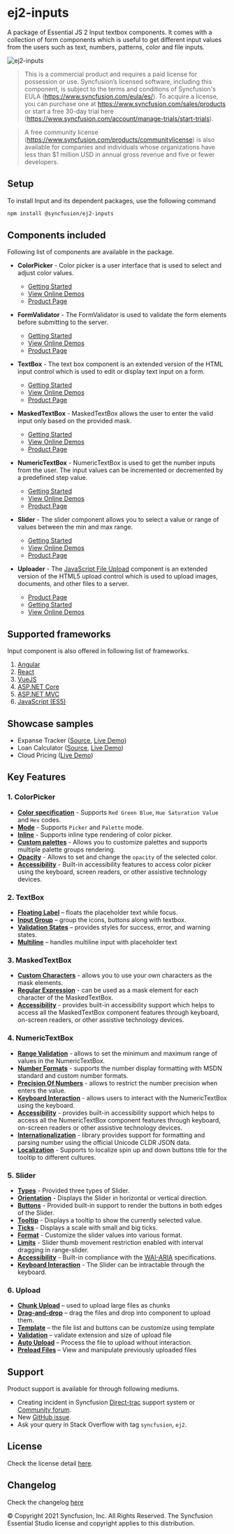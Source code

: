 # ej2-inputs

A package of Essential JS 2 Input textbox components. It comes with a collection of form components which is useful to get different input values from the users such as text, numbers, patterns, color and file inputs.

![ej2-inputs](https://ej2.syncfusion.com/products/images/input/readme.gif)

> This is a commercial product and requires a paid license for possession or use. Syncfusion’s licensed software, including this component, is subject to the terms and conditions of Syncfusion's EULA (https://www.syncfusion.com/eula/es/). To acquire a license, you can purchase one at https://www.syncfusion.com/sales/products or start a free 30-day trial here (https://www.syncfusion.com/account/manage-trials/start-trials).

> A free community license (https://www.syncfusion.com/products/communitylicense) is also available for companies and individuals whose organizations have less than $1 million USD in annual gross revenue and five or fewer developers.

## Setup

To install Input and its dependent packages, use the following command

```sh
npm install @syncfusion/ej2-inputs
```

## Components included

Following list of components are available in the package.

* **ColorPicker** - Color picker is a user interface that is used to select and adjust color values.
  * [Getting Started](https://ej2.syncfusion.com/documentation/color-picker/getting-started?lang=typescript&utm_source=npm&utm_campaign=color-picker)
  * [View Online Demos](https://ej2.syncfusion.com/demos/?utm_source=npm&utm_campaign=color-picker#/material/color-picker/default.html)
  * [Product Page](https://www.syncfusion.com/javascript-ui-controls/color-picker)

* **FormValidator** - The FormValidator is used to validate the form elements before submitting to the server.
  * [Getting Started](https://ej2.syncfusion.com/documentation/form-validator?lang=typescript&utm_source=npm&utm_campaign=formvalidator)
  * [View Online Demos](https://ej2.syncfusion.com/demos/?utm_source=npm&utm_campaign=formvalidator#/material/form-validator/default.html)
  * [Product Page](https://www.syncfusion.com/javascript-ui-controls/form-validator/?utm_source=npm&utm_campaign=form-validator)

* **TextBox** - The text box component is an extended version of the HTML input control which is used to edit or display text input on a form.
  * [Getting Started](https://ej2.syncfusion.com/documentation/textbox/getting-started?lang=typescript&utm_source=npm&utm_campaign=textbox)
  * [View Online Demos](https://ej2.syncfusion.com/demos/?utm_source=npm&utm_campaign=textbox#/material/textbox/default.html)
  * [Product Page](https://www.syncfusion.com/javascript-ui-controls/text-box/?utm_source=npm&utm_campaign=text-box)

* **MaskedTextBox** - MaskedTextBox allows the user to enter the valid input only based on the provided mask.
  * [Getting Started](https://ej2.syncfusion.com/documentation/maskedtextbox/getting-started?lang=typescript&utm_source=npm&utm_campaign=maskedtextbox)
  * [View Online Demos](https://ej2.syncfusion.com/demos/?utm_source=npm&utm_campaign=maskedtextbox#/material/maskedtextbox/default.html)
  * [Product Page](https://www.syncfusion.com/javascript-ui-controls/maskedtextbox/?utm_source=npm&utm_campaign=maskedtextbox)

* **NumericTextBox** - NumericTextBox is used to get the number inputs from the user. The input values can be incremented or decremented by a predefined step value.
  * [Getting Started](https://ej2.syncfusion.com/documentation/numerictextbox/getting-started?lang=typescript&utm_source=npm&utm_campaign=numerictextbox)
  * [View Online Demos](https://ej2.syncfusion.com/demos/?utm_source=npm&utm_campaign=numerictextbox#/material/numerictextbox/default.html)
  * [Product Page](https://www.syncfusion.com/javascript-ui-controls/numerictextbox/?utm_source=npm&utm_campaign=numerictextbox)

* **Slider** - The slider component allows you to select a value or range of values between the min and max range.
  * [Getting Started](https://ej2.syncfusion.com/documentation/slider/getting-started?lang=typescript&utm_source=npm&utm_campaign=slider)
  * [View Online Demos](https://ej2.syncfusion.com/demos/?utm_source=npm&utm_campaign=slider#/material/slider/default.html)
  * [Product Page](https://www.syncfusion.com/javascript-ui-controls/slider/?utm_source=npm&utm_campaign=slider)

* **Uploader** - The [JavaScript File Upload](https://www.syncfusion.com/javascript-ui-controls/js-file-upload?utm_source=npm&utm_medium=listing&utm_campaign=javascript-file-upload-npm) component is an extended version of the HTML5 upload control which is used to upload images, documents, and other files to a server.
  * [Product Page](https://www.syncfusion.com/javascript-ui-controls/js-file-upload?utm_source=npm&utm_medium=listing&utm_campaign=javascript-file-upload-npm)
  * [Getting Started](https://ej2.syncfusion.com/documentation/uploader/getting-started?l?utm_source=npm&utm_medium=listing&utm_campaign=javascript-file-upload-npm)
  * [View Online Demos](https://ej2.syncfusion.com/demos/?utm_source=npm&utm_campaign=uploader#/material/uploader/default.html?utm_source=npm&utm_medium=listing&utm_campaign=javascript-file-upload-npm)

## Supported frameworks

Input component is also offered in following list of frameworks.

1. [Angular](https://github.com/syncfusion/ej2-angular-ui-components/tree/master/components/inputs/?utm_source=npm&utm_campaign=input)
2. [React](https://github.com/syncfusion/ej2-react-ui-components/tree/master/components/inputs/?utm_source=npm&utm_campaign=input)
3. [VueJS](https://github.com/syncfusion/ej2-vue-ui-components/tree/master/components/inputs/?utm_source=npm&utm_campaign=input)
4. [ASP.NET Core](https://www.syncfusion.com/aspnet-core-ui-controls/numeric-textbox/?utm_source=npm&utm_campaign=input)
5. [ASP.NET MVC](https://www.syncfusion.com/aspnet-mvc-ui-controls/input-mask/?utm_source=npm&utm_campaign=input)
6. [JavaScript (ES5)](https://www.syncfusion.com/javascript-ui-controls/range-slider/?utm_source=npm&utm_campaign=input)

## Showcase samples

* Expanse Tracker ([Source](https://github.com/syncfusion/ej2-sample-ts-expensetracker), [Live Demo]( https://ej2.syncfusion.com/showcase/typescript/expensetracker/?utm_source=npm&utm_campaign=numerictextbox#/expense))
* Loan Calculator ([Source](https://github.com/syncfusion/ej2-sample-ts-loancalculator), [Live Demo]( https://ej2.syncfusion.com/showcase/typescript/loancalculator/?utm_source=npm&utm_campaign=slider))
* Cloud Pricing ([Live Demo](https://ej2.syncfusion.com/demos/?utm_source=npm&utm_campaign=slider#/material/slider/azure-pricing.html))

## Key Features

### 1. ColorPicker
- [**Color specification**](https://ej2.syncfusion.com/demos/?utm_source=npm&utm_campaign=color-picker#/material/color-picker/default.html) - Supports `Red Green Blue`, `Hue Saturation Value` and `Hex` codes.
- [**Mode**](https://ej2.syncfusion.com/documentation/color-picker/mode-and-value#mode-and-value) - Supports `Picker` and `Palette` mode.
- [**Inline**](https://ej2.syncfusion.com/demos/?utm_source=npm&utm_campaign=color-picker#/material/color-picker/inline.html) - Supports inline type rendering of color picker.
- [**Custom palettes**](https://ej2.syncfusion.com/demos/?utm_source=npm&utm_campaign=color-picker#/material/color-picker/custom.html) - Allows you to customize palettes and supports multiple palette groups rendering.
- [**Opacity**](https://ej2.syncfusion.com/documentation/color-picker/mode-and-value#color-value) - Allows to set and change the `opacity` of the selected color.
- [**Accessibility**](https://ej2.syncfusion.com/documentation/color-picker/accessibility#accessibility) - Built-in accessibility features to access color picker using the keyboard, screen readers, or other assistive technology devices.

### 2. TextBox
- [**Floating Label**](https://ej2.syncfusion.com/demos/?utm_source=npm&utm_campaign=textbox#/material/textbox/default.html) – floats the placeholder text while focus.
- [**Input Group**](https://ej2.syncfusion.com/demos/?utm_source=npm&utm_campaign=textbox#/material/textbox/default.html) – group the icons, buttons along with textbox.
- [**Validation States**](https://ej2.syncfusion.com/demos/?utm_source=npm&utm_campaign=textbox#/material/textbox/default.html) – provides styles for success, error, and warning states.
- [**Multiline**](https://ej2.syncfusion.com/demos/?utm_source=npm&utm_campaign=textbox#/material/textbox/default.html) – handles multiline input with placeholder text

### 3. MaskedTextBox
- [**Custom Characters**](https://ej2.syncfusion.com/demos/?lang=typescript&utm_source=npm&utm_campaign=maskedtextbox/#/material/maskedtextbox/custom-mask.html) - allows you to use your own characters as the mask elements.
- [**Regular Expression**](https://ej2.syncfusion.com/documentation/maskedtextbox/mask-configuration#regular-expression?lang=typescript&utm_source=npm&utm_campaign=maskedtextbox#regular-expression) - can be used as a mask element for each character of the MaskedTextBox.
- [**Accessibility**](https://ej2.syncfusion.com/documentation/maskedtextbox/accessibility?lang=typescript&utm_source=npm&utm_campaign=maskedtextbox) - provides built-in accessibility support which helps to access all the MaskedTextBox component features through keyboard, on-screen readers, or other assistive technology devices.

### 4. NumericTextBox
- [**Range Validation**](https://ej2.syncfusion.com/demos/?utm_source=npm&utm_campaign=numerictextbox/#/material/numerictextbox/range-validation.html) - allows to set the minimum and maximum range of values in the NumericTextBox.
- [**Number Formats**](https://ej2.syncfusion.com/demos/?utm_source=npm&utm_campaign=numerictextbox/#/material/numerictextbox/custom-format.html) - supports the number display formatting with MSDN standard and custom number formats.
- [**Precision Of Numbers**](https://ej2.syncfusion.com/demos/?utm_source=npm&utm_campaign=numerictextbox/#/material/numerictextbox/restrict-decimals.html) - allows to restrict the number precision when enters the value.
- [**Keyboard Interaction**](https://ej2.syncfusion.com/documentation/numerictextbox/accessibility#keyboard-interaction/?lang=typescript&utm_source=npm&utm_campaign=numerictextbox#keyboard-interaction) - allows users to interact with the NumericTextBox using the keyboard.
- [**Accessibility**](https://ej2.syncfusion.com/documentation/numerictextbox/accessibility/?lang=typescript&utm_source=npm&utm_campaign=numerictextbox) - provides built-in accessibility support which helps to access all the NumericTextBox component features through keyboard, on-screen readers or other assistive technology devices.
- [**Internationalization**](https://ej2.syncfusion.com/documentation/numerictextbox/globalization#internationalization/?lang=typescript&utm_source=npm&utm_campaign=numerictextbox) - library provides support for formatting and parsing number using the official Unicode CLDR JSON data.
- [**Localization**](https://ej2.syncfusion.com/documentation/numerictextbox/globalization#internationalization/?lang=typescript&utm_source=npm&utm_campaign=numerictextbox#localization) - Supports to localize spin up and down buttons title for the tooltip to different cultures.

### 5. Slider
- [**Types**](https://ej2.syncfusion.com/demos/?utm_source=npm&utm_campaign=slider#/material/slider/default.html) - Provided three types of Slider.
- [**Orientation**](https://ej2.syncfusion.com/demos/?utm_source=npm&utm_campaign=slider#/material/slider/orientation.html) - Displays the Slider in horizontal or vertical direction.
- [**Buttons**](https://ej2.syncfusion.com/demos/?utm_source=npm&utm_campaign=slider#/material/slider/tooltip.html) - Provided built-in support to render the buttons in both edges of the Slider.
- [**Tooltip**](https://ej2.syncfusion.com/demos/?utm_source=npm&utm_campaign=slider#/material/slider/tooltip.html) - Displays a tooltip to show the currently selected value.
- [**Ticks**](https://ej2.syncfusion.com/demos/?utm_source=npm&utm_campaign=slider#/material/slider/ticks.html) - Displays a scale with small and big ticks.
- [**Format**](https://ej2.syncfusion.com/demos/?utm_source=npm&utm_campaign=slider#/material/slider/format.html) - Customize the slider values into various format.
- [**Limits**](https://ej2.syncfusion.com/demos/?utm_source=npm&utm_campaign=slider#/material/slider/limits.html) - Slider thumb movement restriction enabled with interval dragging in range-slider.
- [**Accessibility**](https://ej2.syncfusion.com/demos/?utm_source=npm&utm_campaign=slider#/material/slider/default.html) - Built-in compliance with the [WAI-ARIA](http://www.w3.org/WAI/PF/aria-practices/) specifications.
- [**Keyboard Interaction**](https://ej2.syncfusion.com/demos/?utm_source=npm&utm_campaign=slider#/material/slider/api.html) - The Slider can be intractable through the keyboard.

### 6. Upload
- [**Chunk Upload**](https://ej2.syncfusion.com/demos/?utm_source=npm&utm_medium=listing&utm_campaign=javascript-file-upload-npm#/material/uploader/chunk-upload.html) – used to upload large files as chunks
- [**Drag-and-drop**](https://ej2.syncfusion.com/demos/?utm_source=npm&utm_medium=listing&utm_campaign=javascript-file-upload-npm/#/material/uploader/custom-drop-area.html) – drag the files and drop into component to upload them.
- [**Template**](https://ej2.syncfusion.com/demos/?utm_source=npm&utm_medium=listing&utm_campaign=javascript-file-upload-npm/#/material/uploader/custom-file-list.html) – the file list and buttons can be customize using template
- [**Validation**](https://ej2.syncfusion.com/demos/?utm_source=npm&utm_medium=listing&utm_campaign=javascript-file-upload-npm/#/material/uploader/file-validation.html) – validate extension and size of upload file
- [**Auto Upload**](https://ej2.syncfusion.com/demos/?utm_source=npm&utm_medium=listing&utm_campaign=javascript-file-upload-npm#/material/uploader/default.html) – Process the file to upload without interaction.
- [**Preload Files**](https://ej2.syncfusion.com/demos/?utm_source=npm&utm_medium=listing&utm_campaign=javascript-file-upload-npm/#/material/uploader/preload-files.html) – View and manipulate previously uploaded files

## Support

Product support is available for through following mediums.

* Creating incident in Syncfusion [Direct-trac](https://www.syncfusion.com/support/directtrac/incidents/?utm_source=npm&utm_campaign=input) support system or [Community forum](https://www.syncfusion.com/forums/essential-js2/?utm_source=npm&utm_campaign=input).
* New [GitHub issue](https://github.com/syncfusion/ej2-javascript-ui-controls/issues/new).
* Ask your query in Stack Overflow with tag `syncfusion`, `ej2`.

## License

Check the license detail [here](https://github.com/syncfusion/ej2-javascript-ui-controls/blob/master/license/?utm_source=npm&utm_campaign=input).

## Changelog

Check the changelog [here](https://github.com/syncfusion/ej2-javascript-ui-controls/blob/master/controls/inputs/CHANGELOG.md/?utm_source=npm&utm_campaign=input)


© Copyright 2021 Syncfusion, Inc. All Rights Reserved. The Syncfusion Essential Studio license and copyright applies to this distribution.